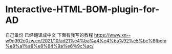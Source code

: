 # Interactive-HTML-BOM-plugin-for-AD
自己备份
已经翻译成中文
下面有我写的教程
https://www.xn--w9q392c0zw.cn/2021/10/ad21%e4%ba%a4%e4%ba%92%e5%bc%8fbom%e8%a1%a8%e8%84%9a%e6%9c%ac/
